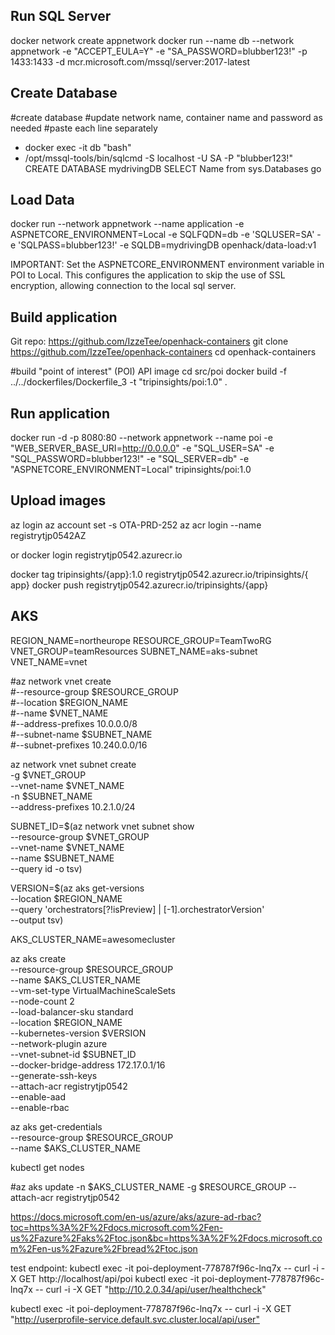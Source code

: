 ## Run SQL Server

docker network create appnetwork
docker run --name db --network appnetwork -e "ACCEPT_EULA=Y" -e "SA_PASSWORD=blubber123!" -p 1433:1433 -d mcr.microsoft.com/mssql/server:2017-latest

## Create Database

#create database
#update network name, container name and password as needed
#paste each line separately
- docker exec -it db "bash"
-  /opt/mssql-tools/bin/sqlcmd -S localhost -U SA -P "blubber123!"
CREATE DATABASE mydrivingDB
SELECT Name from sys.Databases
go


## Load Data
docker run --network appnetwork --name application -e ASPNETCORE_ENVIRONMENT=Local -e SQLFQDN=db -e 'SQLUSER=SA' -e 'SQLPASS=blubber123!' -e SQLDB=mydrivingDB openhack/data-load:v1
 
IMPORTANT: Set the ASPNETCORE_ENVIRONMENT environment variable in POI to Local. This configures the application to skip the use of SSL encryption, allowing connection to the local sql server.

## Build application

Git repo: https://github.com/IzzeTee/openhack-containers
git clone https://github.com/IzzeTee/openhack-containers
cd openhack-containers
 
#build "point of interest" (POI) API image
cd src/poi
docker build -f ../../dockerfiles/Dockerfile_3 -t "tripinsights/poi:1.0" .

## Run application
docker run -d -p 8080:80 --network appnetwork --name poi -e "WEB_SERVER_BASE_URI=http://0.0.0.0" -e "SQL_USER=SA" -e "SQL_PASSWORD=blubber123!" -e "SQL_SERVER=db" -e "ASPNETCORE_ENVIRONMENT=Local" tripinsights/poi:1.0

## Upload images
az login
az account set -s OTA-PRD-252
az acr login --name registrytjp0542AZ

or docker login registrytjp0542.azurecr.io

docker tag tripinsights/{​​​​app}​​​​​​​​​​​:1.0 registrytjp0542.azurecr.io/tripinsights/{​​​​​​​​​​​​​​​​​​​​​​​​​​​​​​​​​​​​​​​​​​​​​​​​​​​​​​​​​​​​​​​​​​​​​​​​​​app}​​​​​​​​​​​​​​​​​​​​​​​​​​​​​​​​​​​​​​​​​​​​​​​​​​​​​​​​​​​​​​​​​​​​​​​​​​​​​​​​​​​​​​​​​​​​​​​​​​​​​​​​​​​​​​​​​​​
docker push registrytjp0542.azurecr.io/tripinsights/{​​​​​​​​​​​​​​​​​​​​​​​​​​​​​​​​​​​​​​​​​​​​​​​​​​​​​​​​​​​​​​​​​​​​​​​​​​​​​​​​​​​​​​​​​​​​​​​​​​​​​​​​​​​​​​app}

## AKS

REGION_NAME=northeurope
RESOURCE_GROUP=TeamTwoRG
VNET_GROUP=teamResources
SUBNET_NAME=aks-subnet
VNET_NAME=vnet
 
#az network vnet create \
#--resource-group $RESOURCE_GROUP \
#--location $REGION_NAME \
#--name $VNET_NAME \
#--address-prefixes 10.0.0.0/8 \
#--subnet-name $SUBNET_NAME \
#--subnet-prefixes 10.240.0.0/16
 
az network vnet subnet create \
    -g $VNET_GROUP \
    --vnet-name $VNET_NAME \
    -n $SUBNET_NAME \
    --address-prefixes 10.2.1.0/24
 
SUBNET_ID=$(az network vnet subnet show \
    --resource-group $VNET_GROUP \
    --vnet-name $VNET_NAME \
    --name $SUBNET_NAME \
    --query id -o tsv)
 
VERSION=$(az aks get-versions \
    --location $REGION_NAME \
    --query 'orchestrators[?!isPreview] | [-1].orchestratorVersion' \
    --output tsv)
 
AKS_CLUSTER_NAME=awesomecluster
 
az aks create \
--resource-group $RESOURCE_GROUP \
--name $AKS_CLUSTER_NAME \
--vm-set-type VirtualMachineScaleSets \
--node-count 2 \
--load-balancer-sku standard \
--location $REGION_NAME \
--kubernetes-version $VERSION \
--network-plugin azure \
--vnet-subnet-id $SUBNET_ID \
--docker-bridge-address 172.17.0.1/16 \
--generate-ssh-keys \
--attach-acr registrytjp0542 \
--enable-aad \
--enable-rbac
 
 
az aks get-credentials \
    --resource-group $RESOURCE_GROUP \
    --name $AKS_CLUSTER_NAME
 
kubectl get nodes
 
#az aks update -n $AKS_CLUSTER_NAME -g $RESOURCE_GROUP --attach-acr registrytjp0542
 
https://docs.microsoft.com/en-us/azure/aks/azure-ad-rbac?toc=https%3A%2F%2Fdocs.microsoft.com%2Fen-us%2Fazure%2Faks%2Ftoc.json&bc=https%3A%2F%2Fdocs.microsoft.com%2Fen-us%2Fazure%2Fbread%2Ftoc.json
 
 
 
test endpoint: 
kubectl exec -it poi-deployment-778787f96c-lnq7x -- curl -i -X GET http://localhost/api/poi
kubectl exec -it poi-deployment-778787f96c-lnq7x -- curl -i -X GET "http://10.2.0.34/api/user/healthcheck"

kubectl exec -it poi-deployment-778787f96c-lnq7x -- curl -i -X GET "http://userprofile-service.default.svc.cluster.local/api/user"​​​​​​​​​​​​​​​​​​​​​​​​​​​​​​​​​​​​​​​​​​​​​​​​​​​​​​​​​​​​​​​​​​​​​​​​​​​​​​​​​​​​​​​​​​​​​​​​​​​​​​​​​​​​​​​​​​​​​